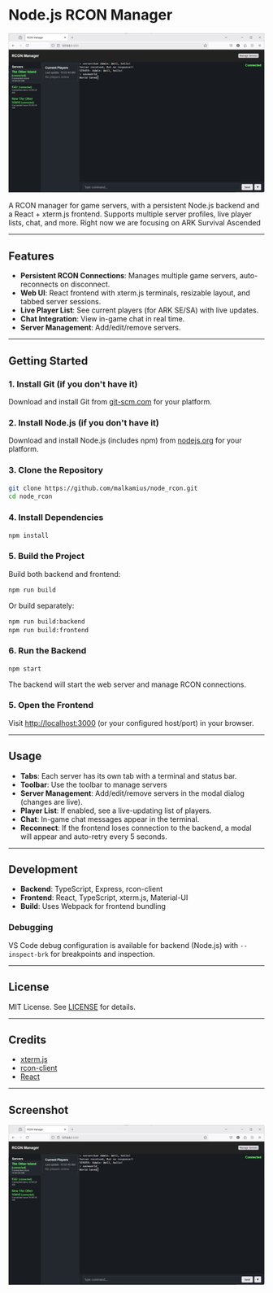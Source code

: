 # Node.js RCON Manager

![Screenshot](screeenshot.jpg)

A RCON manager for game servers, with a persistent Node.js backend and a React + xterm.js frontend. Supports multiple server profiles, live player lists, chat, and more.
Right now we are focusing on ARK Survival Ascended

---

## Features

- **Persistent RCON Connections**: Manages multiple game servers, auto-reconnects on disconnect.
- **Web UI**: React frontend with xterm.js terminals, resizable layout, and tabbed server sessions.
- **Live Player List**: See current players (for ARK SE/SA) with live updates.
- **Chat Integration**: View in-game chat in real time.
- **Server Management**: Add/edit/remove servers.

---

## Getting Started



### 1. Install Git (if you don't have it)

Download and install Git from [git-scm.com](https://git-scm.com/downloads) for your platform.

### 2. Install Node.js (if you don't have it)

Download and install Node.js (includes npm) from [nodejs.org](https://nodejs.org/en/download/) for your platform.

### 3. Clone the Repository


```sh
git clone https://github.com/malkamius/node_rcon.git
cd node_rcon
```


### 4. Install Dependencies


```sh
npm install
```


### 5. Build the Project

Build both backend and frontend:

```sh
npm run build
```

Or build separately:

```sh
npm run build:backend
npm run build:frontend
```


### 6. Run the Backend

```sh
npm start
```

The backend will start the web server and manage RCON connections.

### 5. Open the Frontend

Visit [http://localhost:3000](http://localhost:3000) (or your configured host/port) in your browser.

---

## Usage

- **Tabs**: Each server has its own tab with a terminal and status bar.
- **Toolbar**: Use the toolbar to manage servers
- **Server Management**: Add/edit/remove servers in the modal dialog (changes are live).
- **Player List**: If enabled, see a live-updating list of players.
- **Chat**: In-game chat messages appear in the terminal.
- **Reconnect**: If the frontend loses connection to the backend, a modal will appear and auto-retry every 5 seconds.

---

## Development

- **Backend**: TypeScript, Express, rcon-client
- **Frontend**: React, TypeScript, xterm.js, Material-UI
- **Build**: Uses Webpack for frontend bundling

### Debugging

VS Code debug configuration is available for backend (Node.js) with `--inspect-brk` for breakpoints and inspection.

---

## License

MIT License. See [LICENSE](LICENSE) for details.

---

## Credits

- [xterm.js](https://xtermjs.org/)
- [rcon-client](https://www.npmjs.com/package/rcon-client)
- [React](https://react.dev/)

---

## Screenshot

![Screenshot](screeenshot.jpg)
